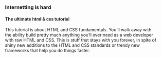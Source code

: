 ### Internetting is hard ###
#### The ultimate html & css tutorial ####

This tutorial is about HTML and CSS fundamentals. You’ll walk away with the ability build pretty much anything you’ll ever need as a web developer with raw HTML and CSS. This is stuff that stays with you forever, in spite of shiny new additions to the HTML and CSS standards or trendy new frameworks that help you do things faster.
